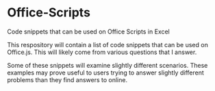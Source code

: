 # Office-Scripts
Code snippets that can be used on Office Scripts in Excel

This respository will contain a list of code snippets that can be used on Office.js. This will likely come from various questions that I answer.

Some of these snippets will examine slightly different scenarios. These examples may prove useful to users trying to answer slightly
different problems than they find answers to online.
